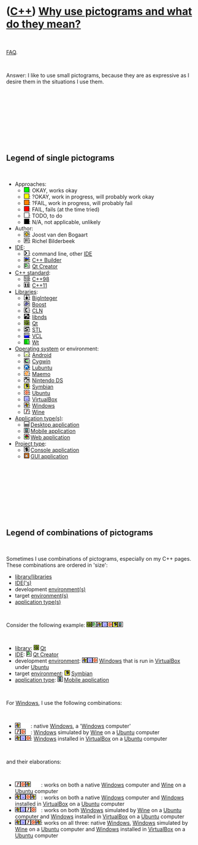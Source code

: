 



 

 

 

 

 

([C++](Cpp.md)) [Why use pictograms and what do they mean?](CppPictograms.md)
===============================================================================

 

[FAQ](CppFaq.md).

 

Answer: I like to use small pictograms, because they are as expressive
as I desire them in the situations I use them.

 

 

 

 

 

Legend of single pictograms
---------------------------

 

-   Approaches:
    -   ![OKAY](PicGreen.png): OKAY, works okay
    -   ![?OKAY](PicYellow.png): ?OKAY, work in progress, will probably
        work okay
    -   ![?FAIL](PicOrange.png): ?FAIL, work in progress, will probably
        fail
    -   ![FAIL](PicRed.png): FAIL, fails (at the time tried)
    -   ![TODO](PicTransparent.png): TODO, to do
    -   ![N/A](PicBlack.png): N/A, not applicable, unlikely
-   Author:
    -   ![Joost](PicJoost.png): Joost van den Bogaart
    -   ![Richel](PicR.png): Richel Bilderbeek
-   [IDE](CppIde.md):
    -   ![Command line](PicCl.png): command line, other
        [IDE](CppIde.md)
    -   ![C++ Builder](PicCppBuilder.png): [C++ Builder](CppBuilder.md)
    -   ![Qt Creator](PicQtCreator.png): [Qt Creator](CppQtCreator.md)
-   [C++ standard](CppStandard.md):
    -   ![C++98](PicCpp98.png): [C++98](Cpp98.md)
    -   ![C++11](PicCpp11.png): [C++11](Cpp11.md)
-   [Libraries](CppLibrary.md):
    -   ![BigInt](PicBigInt.png): [BigInteger](CppBigInt.md)
    -   ![Boost](PicBoost.png): [Boost](CppBoost.md)
    -   ![CLN](PicCln.png): [CLN](CppCln.md)
    -   ![libnds](PicLibnds.png): [libnds](CppLibnds.md)
    -   ![Qt](PicQt.png): [Qt](CppQt.md)
    -   ![STL](PicStl.png): [STL](CppStl.md)
    -   ![VCL](PicVcl.png): [VCL](CppVcl.md)
    -   ![Wt](PicWt.png): [Wt](CppWt.md)
-   [Operating system](CppOs.md) or environment:
    -   ![Android](PicAndroid.png): [Android](CppAndroid.md)
    -   ![Cygwin](PicCygwin.png): [Cygwin](CppCygwin.md)
    -   ![Lubuntu](PicLubuntu.png): [Lubuntu](CppLubuntu.md)
    -   ![Maemo](PicMaemo.png): [Maemo](CppMaemo.md)
    -   ![NDS](PicNds.png): [Nintendo DS](CppNds.md)
    -   ![Symbian](PicSymbian.png): [Symbian](CppSymbian.md)
    -   ![Ubuntu](PicUbuntu.png): [Ubuntu](CppUbuntu.md)
    -   ![VirtualBox](PicVirtualBox.png):
        [VirtualBox](CppVirtualBox.md)
    -   ![Windows](PicWindows.png): [Windows](CppWindows.md)
    -   ![Wine](PicWine.png): [Wine](CppWine.md)
-   [Application type(s)](CppApplication.md):
    -   ![Desktop](PicDesktop.png) [Desktop
        application](CppDesktopApplication.md)
    -   ![Mobile](PicMobile.png) [Mobile
        application](CppMobileApplication.md)
    -   ![Web](PicWeb.png) [Web application](CppWebApplication.md)
-   [Project type](CppQtProjectType.md):
    -   ![console](PicConsole.png) [Console
        application](CppConsoleApplication.md)
    -   ![GUI](PicGui.png) [GUI application](CppGuiApplication.md)

 

 

 

 

 

Legend of combinations of pictograms
------------------------------------

 

Sometimes I use combinations of pictograms, especially on my C++ pages.
These combinations are ordered in 'size':

-   [library/libraries](CppLibrary.md)
-   [IDE('s)](CppIde.md)
-   development [environment(s)](CppOs.md)
-   target [environment(s)](CppOs.md)
-   [application type(s)](CppApplication.md)

 

Consider the following example: ![Qt](PicQt.png)![Qt
Creator](PicQtCreator.png)![Windows](PicWindows.png)![VirtualBox](PicVirtualBox.png)![Ubuntu](PicUbuntu.png)![Symbian](PicSymbian.png)![Mobile](PicMobile.png)

 

-   [library](CppLibrary.md): ![Qt](PicQt.png) [Qt](CppQt.md)
-   [IDE](CppIde.md): ![Qt Creator](PicQtCreator.png) [Qt
    Creator](CppQtCreator.md)
-   development [environment](CppOs.md):
    ![Windows](PicWindows.png)![VirtualBox](PicVirtualBox.png)![Ubuntu](PicUbuntu.png)
    [Windows](CppWindows.md) that is run in
    [VirtualBox](CppVirtualBox.md) under [Ubuntu](CppUbuntu.md)
-   target [environment](CppOs.md): ![Symbian](PicSymbian.png)
    [Symbian](CppSymbian.md)
-   [application type](CppApplication.md): ![Mobile](PicMobile.png)
    [Mobile application](CppMobileApplication.md)

 

For [Windows](CppWindows.md), I use the following combinations:

 

-   ![Windows](PicWindows.png)![ ](PicSpacer.png)![ ](PicSpacer.png):
    native [Windows](CppWindows.md), a '[Windows](CppWindows.md)
    computer'
-   ![Wine](PicWine.png)![Ubuntu](PicUbuntu.png)![ ](PicSpacer.png):
    [Windows](CppWindows.md) simulated by [Wine](CppWine.md) on a
    [Ubuntu](CppUbuntu.md) computer
-   ![Windows](PicWindows.png)![VirtualBox](PicVirtualBox.png)![Ubuntu](PicUbuntu.png):
    [Windows](CppWindows.md) installed in
    [VirtualBox](CppVirtualBox.md) on a [Ubuntu](CppUbuntu.md)
    computer

 

and their elaborations:

 

-   ![Wine](PicWine.png)![Ubuntu](PicUbuntu.png)![Windows](PicWindows.png)![
    ](PicSpacer.png)![ ](PicSpacer.png): works on both a native
    [Windows](CppWindows.md) computer and [Wine](CppWine.md) on a
    [Ubuntu](CppUbuntu.md) computer
-   ![Windows](PicWindows.png)![VirtualBox](PicVirtualBox.png)![Ubuntu](PicUbuntu.png)![Windows](PicWindows.png)![
    ](PicSpacer.png): works on both a native [Windows](CppWindows.md)
    computer and [Windows](CppWindows.md) installed in
    [VirtualBox](CppVirtualBox.md) on a [Ubuntu](CppUbuntu.md)
    computer
-   ![Windows](PicWindows.png)![VirtualBox](PicVirtualBox.png)![Wine](PicWine.png)![Ubuntu](PicUbuntu.png)![
    ](PicSpacer.png): works on both [Windows](CppWindows.md) simulated
    by [Wine](CppWine.md) on a [Ubuntu](CppUbuntu.md) computer and
    [Windows](CppWindows.md) installed in
    [VirtualBox](CppVirtualBox.md) on a [Ubuntu](CppUbuntu.md)
    computer
-   ![Windows](PicWindows.png)![VirtualBox](PicVirtualBox.png)![Wine](PicWine.png)![Ubuntu](PicUbuntu.png)![Windows](PicWindows.png):
    works on all three: native [Windows](CppWindows.md),
    [Windows](CppWindows.md) simulated by [Wine](CppWine.md) on a
    [Ubuntu](CppUbuntu.md) computer and [Windows](CppWindows.md)
    installed in [VirtualBox](CppVirtualBox.md) on a
    [Ubuntu](CppUbuntu.md) computer

 

 

 

 

 





 



